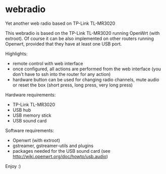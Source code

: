 # webradio
Yet another web radio based on TP-Link TL-MR3020 

This webradio is based on the TP-Link TL-MR3020 running OpenWrt (with extroot). Of course it can be also implemented on other routers running Openwrt, provided that they have at least one USB port.

Highlights:
- remote control with web interface
- once configured, all actions are performed from the web interface (you don't have to ssh into the router for any action)
- hardware button can be used for changing radio channels, mute audio or reset the box (short press, long press, very long press)

Hardware requirements:
- TP-Link TL-MR3020
- USB hub
- USB memory stick
- USB sound card

Software requirements:
- Openwrt (with extroot)
- gstreamer, gstreamer-utils and plugins
- packages needed for the USB sound card (see http://wiki.openwrt.org/doc/howto/usb.audio)

Enjoy :)